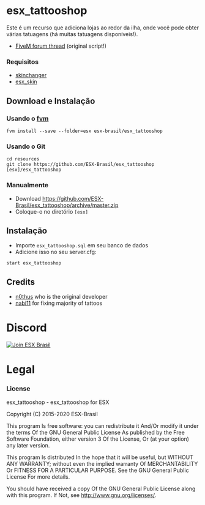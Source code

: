 # esx_tattooshop
Este é um recurso que adiciona lojas ao redor da ilha, onde você pode obter várias tatuagens (há muitas tatuagens disponíveis!).

- [FiveM forum thread](https://forum.fivem.net/t/release-esx-tattoos-shops/51496) (original script!)

### Requisitos
- [skinchanger](https://github.com/ESX-Brasil/skinchanger)
- [esx_skin](https://github.com/ESX-Brasil/esx_skin)

## Download e Instalação

### Usando o [fvm](https://github.com/qlaffont/fvm-installer)
```
fvm install --save --folder=esx esx-brasil/esx_tattooshop
```

### Usando o Git
```
cd resources
git clone https://github.com/ESX-Brasil/esx_tattooshop [esx]/esx_tattooshop
```

### Manualmente
- Download https://github.com/ESX-Brasil/esx_tattooshop/archive/master.zip
- Coloque-o no diretório `[esx]`

## Instalação
- Importe `esx_tattooshop.sql` em seu banco de dados
- Adicione isso no seu server.cfg:

```
start esx_tattooshop
```

## Credits

- [n0thus](https://github.com/n0thus) who is the original developer
- [nabi11](https://github.com/nabi11) for fixing majority of tattoos


# Discord

[![Join ESX Brasil](https://discordapp.com/api/guilds/693468263161659402/embed.png?style=banner2)](https://discord.gg/ZGXTsdN)


# Legal
### License
esx_tattooshop - esx_tattooshop for ESX

Copyright (C) 2015-2020 ESX-Brasil

This program Is free software: you can redistribute it And/Or modify it under the terms Of the GNU General Public License As published by the Free Software Foundation, either version 3 Of the License, Or (at your option) any later version.

This program Is distributed In the hope that it will be useful, but WITHOUT ANY WARRANTY; without even the implied warranty Of MERCHANTABILITY Or FITNESS FOR A PARTICULAR PURPOSE. See the GNU General Public License For more details.

You should have received a copy Of the GNU General Public License along with this program. If Not, see http://www.gnu.org/licenses/.
